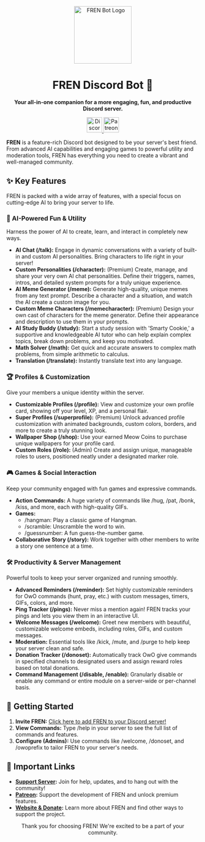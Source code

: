<p align="center">
<img src="https://i.postimg.cc/PxGWv9df/fren.png" alt="FREN Bot Logo" width="150">
</p>

<h1 align="center">FREN Discord Bot 🐾</h1>

<p align="center">
<strong>Your all-in-one companion for a more engaging, fun, and productive Discord server.</strong>
</p>

<p align="center">
<a href="https://discord.gg/uCBqzxPps7">
<img src="https://images-eds-ssl.xboxlive.com/image?url=4rt9.lXDC4H_93laV1_eHHFT949fUipzkiFOBH3fAiZZUCdYojwUyX2aTonS1aIwMrx6NUIsHfUHSLzjGJFxxsG72wAo9EWJR4yQWyJJaDaK1XdUso6cUMpI9hAdPUU_FNs11cY1X284vsHrnWtRw7oqRpN1m9YAg21d_aNKnIo-&format=source&h=307" alt="Discord Server" height="40">
</a>
<a href="https://patreon.com/frenbot">
<img src="https://ps.w.org/patreon-connect/assets/icon-256x256.png?rev=1782351" alt="Patreon" height="40">
</a>
</p>

**FREN** is a feature-rich Discord bot designed to be your server's best friend. From advanced AI capabilities and engaging games to powerful utility and moderation tools, FREN has everything you need to create a vibrant and well-managed community.

## **✨ Key Features**

FREN is packed with a wide array of features, with a special focus on cutting-edge AI to bring your server to life.

### **🤖 AI-Powered Fun & Utility**

Harness the power of AI to create, learn, and interact in completely new ways.

* **AI Chat (/talk):** Engage in dynamic conversations with a variety of built-in and custom AI personalities. Bring characters to life right in your server\!  
* **Custom Personalities (/character):** (Premium) Create, manage, and share your very own AI chat personalities. Define their triggers, names, intros, and detailed system prompts for a truly unique experience.  
* **AI Meme Generator (/meme):** Generate high-quality, unique memes from any text prompt. Describe a character and a situation, and watch the AI create a custom image for you.  
* **Custom Meme Characters (/memecharacter):** (Premium) Design your own cast of characters for the meme generator. Define their appearance and description to use them in your prompts.  
* **AI Study Buddy (/study):** Start a study session with 'Smarty Cookie,' a supportive and knowledgeable AI tutor who can help explain complex topics, break down problems, and keep you motivated.  
* **Math Solver (/math):** Get quick and accurate answers to complex math problems, from simple arithmetic to calculus.  
* **Translation (/translate):** Instantly translate text into any language.

### **🏆 Profiles & Customization**

Give your members a unique identity within the server.

* **Customizable Profiles (/profile):** View and customize your own profile card, showing off your level, XP, and a personal flair.  
* **Super Profiles (/superprofile):** (Premium) Unlock advanced profile customization with animated backgrounds, custom colors, borders, and more to create a truly stunning look.  
* **Wallpaper Shop (/shop):** Use your earned Meow Coins to purchase unique wallpapers for your profile card.  
* **Custom Roles (/role):** (Admin) Create and assign unique, manageable roles to users, positioned neatly under a designated marker role.

### **🎮 Games & Social Interaction**

Keep your community engaged with fun games and expressive commands.

* **Action Commands:** A huge variety of commands like /hug, /pat, /bonk, /kiss, and more, each with high-quality GIFs.  
* **Games:**  
  * /hangman: Play a classic game of Hangman.  
  * /scramble: Unscramble the word to win.  
  * /guessnumber: A fun guess-the-number game.  
* **Collaborative Story (/story):** Work together with other members to write a story one sentence at a time.

### **🛠️ Productivity & Server Management**

Powerful tools to keep your server organized and running smoothly.

* **Advanced Reminders (/reminder):** Set highly customizable reminders for OwO commands (hunt, pray, etc.) with custom messages, timers, GIFs, colors, and more.  
* **Ping Tracker (/pings):** Never miss a mention again\! FREN tracks your pings and lets you view them in an interactive UI.  
* **Welcome Messages (/welcome):** Greet new members with beautiful, customizable welcome embeds, including roles, GIFs, and custom messages.  
* **Moderation:** Essential tools like /kick, /mute, and /purge to help keep your server clean and safe.  
* **Donation Tracker (/donoset):** Automatically track OwO give commands in specified channels to designated users and assign reward roles based on total donations.  
* **Command Management (/disable, /enable):** Granularly disable or enable any command or entire module on a server-wide or per-channel basis.

## **🚀 Getting Started**

1. **Invite FREN:** [Click here to add FREN to your Discord server\!](https://discord.com/oauth2/authorize?client_id=1399878002065805472&permissions=387136&integration_type=0&scope=bot+applications.commands)  
2. **View Commands:** Type /help in your server to see the full list of commands and features.  
3. **Configure (Admins):** Use commands like /welcome, /donoset, and /owoprefix to tailor FREN to your server's needs.

## **🔗 Important Links**

* [**Support Server**](https://discord.gg/uCBqzxPps7)**:** Join for help, updates, and to hang out with the community\!  
* [**Patreon**](https://patreon.com/frenbot)**:** Support the development of FREN and unlock premium features.  
* [**Website & Donate**](https://lakshay-13.github.io/fren/)**:** Learn more about FREN and find other ways to support the project.


<p align="center">
Thank you for choosing FREN! We're excited to be a part of your community.
</p>
